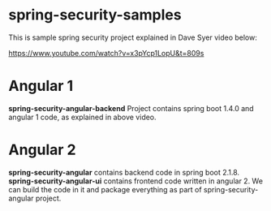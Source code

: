 # spring-security-samples

This is sample spring security project explained in Dave Syer video below:

https://www.youtube.com/watch?v=x3pYcp1LopU&t=809s

# Angular 1
<b>spring-security-angular-backend</b> Project contains spring boot 1.4.0 and angular 1 code, as explained in above video.

# Angular 2
<b>spring-security-angular</b> contains backend code in spring boot 2.1.8.
<b>spring-security-angular-ui</b> contains frontend code written in angular 2. We can build the code in it and package everything as part of spring-security-angular project.
